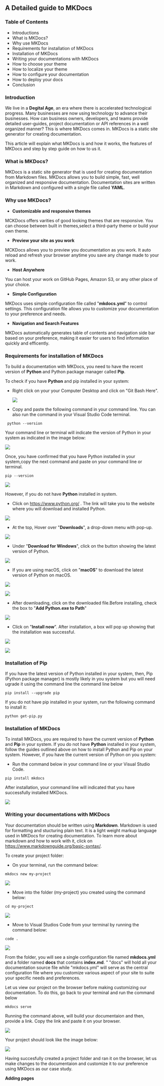 ## **A Detailed guide to MKDocs**

### **Table of Contents**
- Introductions
- What is MKDocs?
- Why use MKDocs
- Requirements for installation of MKDocs
- Installation of MKDocs
- Writing your documentations with MKDocs
- How to choose your theme 
-  How to localize your theme
-  How to configure your documentation
-  How to deploy your docs
- Conclusion

### **Introduction**
We live in a **Degital Age**, an era where there is accelerated technological progress. Many businesses are now using technology to advance their businesses. How can business owners, developers, and teams provide detailed user-guides, project documentation or API references in a well organized manner? This is where MKDocs comes in. MKDocs is a static site generator for creating documentation. 

This article  will explain what MKDocs is and how it works, the features of MKDocs and step by step guide on how to us it.

### **What is MKDocs?**
MKDocs is a static site generator that is used for creating documentation from Markdown files. MKDocs allows you to build simple, fast, well organized and responsive documentation.
Documentation sites are written in Markdown and configured with a single file called **YAML**.

### **Why use MKDocs?**

- **Customizable and responsive themes**

MCKDocs offers varities of good looking themes
 that are responsive. You can choose between built in themes,select a third-party theme or build your own theme.

- **Preview your site as you work** 

MCKDocs allows you to preview you documentation as you work. It auto reload and refresh your browser anytime you save any change made to your work.

- **Host Anywhere**

You can host your work on GitHub Pages, Amazon S3, or any other place of your choice.

- **Simple Configuration**

MKDocs uses simple configuration file called "**mkdocs.yml**" to control settings. This configuration file allows you to customize your documentation to your preference and needs.

- **Navigation and Search Features**

MKDocs automatically generates table of contents and navigation side bar based on your preference, making it easier for users to find information quickly and efficently.

### **Requirements for installation of MKDocs**

To build a documentation with MKDocs, you need to have the recent version of **Python** and Python package manager called **Pip**.

To check if you have **Python** and pip installed in your system: 

- Right click on your your Computer Desktop and click on "Git Bash Here".
  
  ![](images/openingTheCommandLine.png)
  
- Copy and paste the following command in your command line. You can also run the command in your Visual Studio Code terminal.

```
 python --version
 ```
 Your command line or terminal will indicate the version of Python in your system as indicated in the image below:

 ![](images/pythonVersion.png)

 Once, you have confirmed that you have Python installed in your system,copy the next command and paste on your command line or terminal.

 ```
pip --version
 ```

![](images/pipVersion.png)



However, if you do not have **Python** installed in system. 
  
  - Click on https://www.python.org/ .
The link will take you to the website where you will download and installed Python.

![](images/pythonWebsite.PNG)

- At the top, Hover over "**Downloads**", a drop-down menu with pop-up.

![](images/downloadPython.png)

- Under "**Download for Windows**", click on the button showing the latest version of Python. 

![](images/downloadLatestVersionOfPython.png)

- If you are using macOS, click on "**macOS**" to download the latest version of Python on macOS.


 ![](images/macOSDownload.png)

 ![](images/macOSLatestRelease.PNG)

 - After downloading, click on the downloaded file.Before installing, check the box to "**Add Python.exe to Path**"  

![](images/checkAddPath.png)
  
  - Click on "**Install now**". After installation, a box will pop up showing that the installation was successful.

![](images/installPython.png)

![](images/installationSuccessful.PNG)

### **Installation of Pip**
If you have the latest version of Python installed in your system, then, Pip (Python package manager) is mostly likely in you system but you will need ugrade it using the command line the command line below

```
pip install --upgrade pip
```

If you do not have pip installed in your system, run the following command to install it:

```
python get-pip.py
```

### **Installation of MKDocs**

To install MKDocs, you are required to have the current version of **Python** and **Pip** in your system. If you do not have **Python** installed in your system, follow the guides outlined above on how to install Python and Pip on your system. However, if you have the current version of Python on you system:


- Run the command below in your command line or your Visual Studio Code.

```
pip install mkdocs
```
After installation, your command line will indicated that you have successfully installed MKDocs.

![](images/succefullyInstalledMkdocs.png)


### **Writing your documentations with MKDocs**

Your documentation should be written using **Markdown**. Markdown is used for formatting and stucturing plain text. It is a light weight markup language used in MKDocs for creating documentation. To learn more about markdown and how to work with it, click on https://www.markdownguide.org/basic-syntax/.

To create your project folder:

- On your terminal, run the command below:

```
mkdocs new my-project
```
![](images/createProjectFolder.png)

- Move into the folder (my-project) you created using the command below:

```
cd my-project
```

![](images/moToMyProject.png)

- Move to Visual Studios Code from your terminal by running the command below:

```
code .
```
![](images/moveVSCODE.png)

From the folder, you will see a single configuration file named **mkdocs.yml** and a  folder named **docs** that contains **index.md**. " "docs" will hold all your documentation source file while "mkdocs.yml" will serve as the central configuration file where you customize various aspect of your site to suite your specific needs and preferences.

Let us view our project on the browser before making customizing our documentation. To do this, go back to your terminal and run the command below

```
mkdocs serve
```

Running the command above, will build your documentaion and then, provide a link. Copy the link and paste it on your browser.

![](images/linkToServer.png)

Your project should look like the image below:

![](images/welcomeToMKDOCS.PNG)

Having succesfully created a project folder and ran it on the browser, let us make changes to the documentaion and customize it to our preference using MKDocs as our case study.

**Adding pages**
